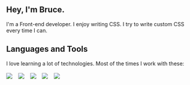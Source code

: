 ## Hey, I'm Bruce.
I'm a Front-end developer. I enjoy writing CSS. I try to write custom CSS every time I can.

## Languages and Tools
I love learning a lot of technologies. Most of the times I work with these:
<br />
<br />
<img src="https://img.shields.io/badge/HTML5-E34F26?style=for-the-badge&logo=html5&logoColor=white"> &nbsp;&nbsp;&nbsp;<img src="https://img.shields.io/badge/CSS3-1572B6?style=for-the-badge&logo=css3&logoColor=white"> &nbsp;&nbsp;&nbsp;<img src="https://img.shields.io/badge/JavaScript-F7DF1E?style=for-the-badge&logo=javascript&logoColor=black"> &nbsp;&nbsp;&nbsp;<img src="https://img.shields.io/badge/Sass-CC6699?style=for-the-badge&logo=sass&logoColor=white"> &nbsp;&nbsp;&nbsp;<img src="https://img.shields.io/badge/React-20232A?style=for-the-badge&logo=react&logoColor=61DAFB">
